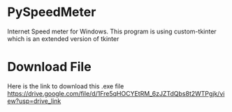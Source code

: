 # PySpeedMeter
Internet Speed meter for Windows.
This program is using custom-tkinter which is an extended version of tkinter


# Download File
Here is the link to download this .exe file
https://drive.google.com/file/d/1Fre5qHOCYEtRM_6zJZTdQbs8t2WTPgjk/view?usp=drive_link

